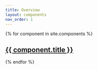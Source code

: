 ```yaml
---
title: Overview
layout: components
nav_order: 1
---
```


{% for component in site.components %}
  <h2>
    <a href="{{ component.url }}">
      {{ component.title }}
    </a>
  </h2>
{% endfor %}
